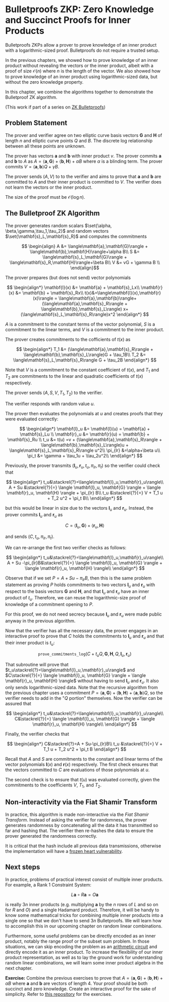 # Bulletproofs ZKP: Zero Knowledge and Succinct Proofs for Inner Products

Bulletproofs ZKPs allow a prover to prove knowledge of an inner product with a logarithmic-sized proof. Bulletproofs do not require a trusted setup.

In the previous chapters, we showed how to prove knowledge of an inner product without revealing the vectors or the inner product, albeit with a proof of size $\mathcal{O}(n)$ where $n$ is the length of the vector. We also showed how to prove knowledge of an inner product using logarithmic-sized data, but without the zero knowledge property.

In this chapter, we combine the algorithms together to demonstrate the Bulletproof ZK algorithm.

(This work if part of a series on [ZK Bulletproofs](https://www.rareskills.io/post/bulletproofs-zk))

## Problem Statement
The prover and verifier agree on two elliptic curve basis vectors $\mathbf{G}$ and $\mathbf{H}$ of length $n$ and elliptic curve points $Q$ and $B$. The discrete log relationship between all these points are unknown.

The prover has vectors $\mathbf{a}$ and $\mathbf{b}$ with inner product $v$. The prover commits $\mathbf{a}$ and $\mathbf{b}$ to $A$ as $A =\langle\mathbf{a},\mathbf{G}\rangle + \langle\mathbf{b},\mathbf{H}\rangle + \alpha B$ where $\alpha$ is a blinding term. The prover commits $V = \langle\mathbf{a},\mathbf{b}\rangle Q + \gamma B$.

The prover sends $(A, V)$ to to the verifier and aims to prove that $\mathbf{a}$ and $\mathbf{b}$ are committed to $A$ and their inner product is committed to $V$. The verifier does not learn the vectors or the inner product.

The size of the proof must be $\mathcal{O}(\log n)$.

## The Bulletproof ZK Algorithm

The prover generates random scalars $\set{\alpha, \beta,\gamma,\tau_1,\tau_2}$ and random vectors $\set{\mathbf{s}_L,\mathbf{s}_R}$ and computes the commitments

$$
\begin{align}
A &= \langle\mathbf{a},\mathbf{G}\rangle + \langle\mathbf{b},\mathbf{H}\rangle+\alpha B\\
S &= \langle\mathbf{s}_L,\mathbf{G}\rangle + \langle\mathbf{s}_R,\mathbf{H}\rangle+\beta B\\
V &= vG + \gamma B \\
\end{align}$$

The prover prepares (but does not send) vector polynomials

$$
\begin{align*}
\mathbf{l}(x) &= \mathbf{a} + \mathbf{s}_Lx\\
\mathbf{r}(x) &= \mathbf{b} + \mathbf{s}_Rx\\
t(x)&=\langle\mathbf{l}(x),\mathbf{r}(x)\rangle = \langle\mathbf{a},\mathbf{b}\rangle+(\langle\mathbf{a},\mathbf{s}_R\rangle + \langle\mathbf{b},\mathbf{s}_L\rangle) x+(\langle\mathbf{s}_L,\mathbf{s}_R\rangle)x^2
\end{align*}
$$

$A$ is a commitment to the constant terms of the vector polynomial, $S$ is a commitment to the linear terms, and $V$ is a commitment to the inner product.

The prover creates commitments to the cofficients of $t(x)$ as

$$
\begin{align*}
T_1 &= (\langle\mathbf{a},\mathbf{s}_R\rangle + \langle\mathbf{b},\mathbf{s}_L\rangle)G + \tau_1B\\
T_2 &= \langle\mathbf{s}_L,\mathbf{s}_R\rangle G + \tau_2B
\end{align*}
$$

Note that $V$ is a commitment to the constant coefficient of $t(x)$, and $T_1$ and $T_2$ are commitments to the linear and quadratic coefficients of $t(x)$ respectively.

The prover sends $(A, S, V, T_1, T_2)$ to the verifier.

The verifier responds with random value $u$.

The prover then evaluates the polynomials at $u$ and creates proofs that they were evaluated correctly:

$$
\begin{align*}
\mathbf{l}_u &= \mathbf{l}(u) = \mathbf{a} + \mathbf{s}_Lu \\
\mathbf{r}_u &= \mathbf{r}(u) = \mathbf{b} + \mathbf{s}_Ru \\
t_u &= t(u) =v + (\langle\mathbf{a},\mathbf{s}_R\rangle + \langle\mathbf{b},\mathbf{s}_L\rangle)u + \langle\mathbf{s}_L,\mathbf{s}_R\rangle u^2\\
\pi_{lr} &=\alpha+\beta u\\
\pi_t &= \gamma + \tau_1u + \tau_2u^2\\
\end{align*}
$$

Previously, the prover transmits $(\mathbf{l}_u, \mathbf{r}_u, t_u, \pi_{lr}, \pi_t)$ so the verifier could check that 

$$
\begin{align*}
t_u&\stackrel{?}=\langle\mathbf{l}_u,\mathbf{r}_u\rangle\\
A + Su &\stackrel{?}{=} \langle \mathbf{l}_u, \mathbf{G} \rangle + \langle \mathbf{r}_u, \mathbf{H} \rangle + \pi_{lr} B\\
t_u &\stackrel{?}{=} V + T_1 u + T_2 u^2 + \pi_t B\\
\end{align*}
$$

but this would be linear in size due to the vectors $\mathbf{l}_u$ and $\mathbf{r}_u$. Instead, the prover commits $\mathbf{l}_u$ and $\mathbf{r}_u$ as

$$C=\langle\mathbf{l}_u,\mathbf{G}\rangle+\langle\mathbf{r}_u,\mathbf{H}\rangle$$

and sends $(C, t_u, \pi_{lr}, \pi_t)$.

We can re-arrange the first two verifier checks as follows:

$$
\begin{align*}
t_u&\stackrel{?}=\langle\mathbf{l}_u,\mathbf{r}_u\rangle\\
A + Su -\pi_{lr}B&\stackrel{?}{=} \langle \mathbf{l}_u, \mathbf{G} \rangle + \langle \mathbf{r}_u, \mathbf{H} \rangle\\
\end{align*}
$$

Observe that if we set $P = A + Su -\pi_{lr}B$, then this is the same problem statement as proving $P$ holds commitments to two vectors $\mathbf{l}_u$ and $\mathbf{r}_u$ with respect to the basis vectors $\mathbf{G}$ and $\mathbf{H}$, and that $\mathbf{l}_u$ and $\mathbf{r}_u$ have an inner product of $t_u$. Therefore, we can reuse the logarithmic-size proof of knowledge of a commitment opening to $P$.

For this proof, we do not need secrecy because $\mathbf{l}_u$ and $\mathbf{r}_u$ were made public anyway in the previous algorithm.

Now that the verifier has all the necessary data, the prover engages in an interactive proof to prove that $C$ holds the commitments to $\mathbf{l}_u$ and $\mathbf{r}_u$ and that their inner product is $t_u$:

$$\texttt{prove_commitments_log}(C + t_uQ, \mathbf{G}, \mathbf{H}, Q, \mathbf{l}_u, \mathbf{r}_u)$$

That subroutine will prove that $t_u\stackrel{?}=\langle\mathbf{l}_u,\mathbf{r}_u\rangle$ and $C\stackrel{?}{=} \langle \mathbf{l}_u, \mathbf{G} \rangle + \langle \mathbf{r}_u, \mathbf{H} \rangle$ without having to send $\mathbf{l}_u$ and $\mathbf{r}_u$. It also only sends logarithmic-sized data. Note that the recursive algorithm from the previous chapter uses a commitment $P = \langle \mathbf{a}, \mathbf{G} \rangle + \langle \mathbf{b}, \mathbf{H} \rangle + \langle\mathbf{a},\mathbf{b}\rangle Q$, so the verifier needs to add in the "$Q$ portion" themselves. Now the verifier can be assured that

$$
\begin{align*}
t_u&\stackrel{?}=\langle\mathbf{l}_u,\mathbf{r}_u\rangle\\
C&\stackrel{?}{=} \langle \mathbf{l}_u, \mathbf{G} \rangle + \langle \mathbf{r}_u, \mathbf{H} \rangle\\
\end{align*}
$$

Finally, the verifier checks that

$$
\begin{align*}
C&\stackrel{?}=A + Su-\pi_{lr}B\\
t_u &\stackrel{?}{=} V + T_1 u + T_2 u^2 + \pi_t B
\end{align*}
$$

Recall that $A$ and $S$ are commitments to the constant and linear terms of the vector polynomials $\mathbf{l}(x)$ and $\mathbf{r}(x)$ respectively. The first check ensures that the vectors committed to $C$ are evaluations of those polynomials at $u$.

The second check is to ensure that $t(u)$ was evaluated correctly, given the commitments to the coefficients $V$, $T_1$, and $T_2$.

## Non-interactivity via the Fiat Shamir Transform
In practice, this algorithm is made non-interactive via the *Fiat Shamir Transform*. Instead of asking the verifier for randomness, the prover generates randomness by concatenating all the data it has transmitted so far and hashing that. The verifier then re-hashes the data to ensure the prover generated the randomness correctly.

It is critical that the hash include all previous data transmissions, otherwise the implementation will have a [frozen heart vulnerability](https://blog.trailofbits.com/2022/04/15/the-frozen-heart-vulnerability-in-bulletproofs/).

## Next steps
In practice, problems of practical interest consist of multiple inner products. For example, a Rank 1 Constraint System:

$$L\mathbf{a}\circ R\mathbf{a} = O\mathbf{a}$$

is really $3n$ inner products (e.g. multiplying $\mathbf{a}$ by the $n$ rows of $L$ and so on for $R$ and $O$) and a single Hadamard product. Therefore, it will be handy to know some mathematical tricks for combining multiple inner products into a single one so that we don't have to send $3n$ Bulletproofs. We will learn how to accomplish this in our upcoming chapter on random linear combinations.

Furthermore, some useful problems can be directly encoded as an inner product, notably the range proof or the subset sum problem. In those situations, we can skip encoding the problem as an [arithmetic circuit](https://www.rareskills.io/post/arithmetic-circuit) and directly encode it as an inner product. To increase the flexibility of our inner product representation, as well as to lay the ground work for understanding random linear combinations, we will learn some inner product algebra in the next chapter.

**Exercise:** Combine the previous exercises to prove that $A =\langle\mathbf{a},\mathbf{G}\rangle + \langle\mathbf{b},\mathbf{H}\rangle + \alpha B$ where $\mathbf{a}$ and $\mathbf{b}$ are vectors of length 4. Your proof should be both succinct and zero knowledge. Create an interactive proof for the sake of simplicity. Refer to [this repository](https://github.com/RareSkills/ZK-bulletproofs) for the exercises.
